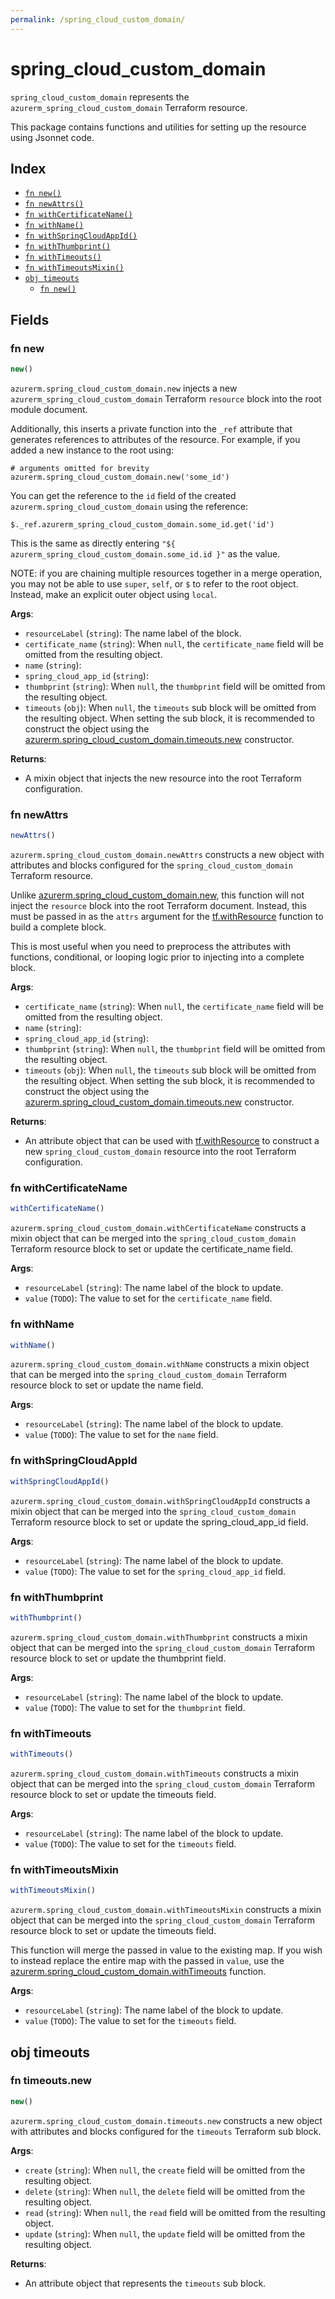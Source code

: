 ```yaml
---
permalink: /spring_cloud_custom_domain/
---
```


# spring_cloud_custom_domain

`spring_cloud_custom_domain` represents the `azurerm_spring_cloud_custom_domain` Terraform resource.



This package contains functions and utilities for setting up the resource using Jsonnet code.


## Index

* [`fn new()`](#fn-new)
* [`fn newAttrs()`](#fn-newattrs)
* [`fn withCertificateName()`](#fn-withcertificatename)
* [`fn withName()`](#fn-withname)
* [`fn withSpringCloudAppId()`](#fn-withspringcloudappid)
* [`fn withThumbprint()`](#fn-withthumbprint)
* [`fn withTimeouts()`](#fn-withtimeouts)
* [`fn withTimeoutsMixin()`](#fn-withtimeoutsmixin)
* [`obj timeouts`](#obj-timeouts)
  * [`fn new()`](#fn-timeoutsnew)

## Fields

### fn new

```ts
new()
```


`azurerm.spring_cloud_custom_domain.new` injects a new `azurerm_spring_cloud_custom_domain` Terraform `resource`
block into the root module document.

Additionally, this inserts a private function into the `_ref` attribute that generates references to attributes of the
resource. For example, if you added a new instance to the root using:

    # arguments omitted for brevity
    azurerm.spring_cloud_custom_domain.new('some_id')

You can get the reference to the `id` field of the created `azurerm.spring_cloud_custom_domain` using the reference:

    $._ref.azurerm_spring_cloud_custom_domain.some_id.get('id')

This is the same as directly entering `"${ azurerm_spring_cloud_custom_domain.some_id.id }"` as the value.

NOTE: if you are chaining multiple resources together in a merge operation, you may not be able to use `super`, `self`,
or `$` to refer to the root object. Instead, make an explicit outer object using `local`.

**Args**:
  - `resourceLabel` (`string`): The name label of the block.
  - `certificate_name` (`string`):  When `null`, the `certificate_name` field will be omitted from the resulting object.
  - `name` (`string`): 
  - `spring_cloud_app_id` (`string`): 
  - `thumbprint` (`string`):  When `null`, the `thumbprint` field will be omitted from the resulting object.
  - `timeouts` (`obj`):  When `null`, the `timeouts` sub block will be omitted from the resulting object. When setting the sub block, it is recommended to construct the object using the [azurerm.spring_cloud_custom_domain.timeouts.new](#fn-springcloudcustomdomaintimeoutsnew) constructor.

**Returns**:
- A mixin object that injects the new resource into the root Terraform configuration.


### fn newAttrs

```ts
newAttrs()
```


`azurerm.spring_cloud_custom_domain.newAttrs` constructs a new object with attributes and blocks configured for the `spring_cloud_custom_domain`
Terraform resource.

Unlike [azurerm.spring_cloud_custom_domain.new](#fn-springcloudcustomdomainnew), this function will not inject the `resource`
block into the root Terraform document. Instead, this must be passed in as the `attrs` argument for the
[tf.withResource](https://github.com/tf-libsonnet/core/tree/main/docs#fn-withresource) function to build a complete block.

This is most useful when you need to preprocess the attributes with functions, conditional, or looping logic prior to
injecting into a complete block.

**Args**:
  - `certificate_name` (`string`):  When `null`, the `certificate_name` field will be omitted from the resulting object.
  - `name` (`string`): 
  - `spring_cloud_app_id` (`string`): 
  - `thumbprint` (`string`):  When `null`, the `thumbprint` field will be omitted from the resulting object.
  - `timeouts` (`obj`):  When `null`, the `timeouts` sub block will be omitted from the resulting object. When setting the sub block, it is recommended to construct the object using the [azurerm.spring_cloud_custom_domain.timeouts.new](#fn-springcloudcustomdomaintimeoutsnew) constructor.

**Returns**:
  - An attribute object that can be used with [tf.withResource](https://github.com/tf-libsonnet/core/tree/main/docs#fn-withresource) to construct a new `spring_cloud_custom_domain` resource into the root Terraform configuration.


### fn withCertificateName

```ts
withCertificateName()
```

`azurerm.spring_cloud_custom_domain.withCertificateName` constructs a mixin object that can be merged into the `spring_cloud_custom_domain`
Terraform resource block to set or update the certificate_name field.



**Args**:
  - `resourceLabel` (`string`): The name label of the block to update.
  - `value` (`TODO`): The value to set for the `certificate_name` field.


### fn withName

```ts
withName()
```

`azurerm.spring_cloud_custom_domain.withName` constructs a mixin object that can be merged into the `spring_cloud_custom_domain`
Terraform resource block to set or update the name field.



**Args**:
  - `resourceLabel` (`string`): The name label of the block to update.
  - `value` (`TODO`): The value to set for the `name` field.


### fn withSpringCloudAppId

```ts
withSpringCloudAppId()
```

`azurerm.spring_cloud_custom_domain.withSpringCloudAppId` constructs a mixin object that can be merged into the `spring_cloud_custom_domain`
Terraform resource block to set or update the spring_cloud_app_id field.



**Args**:
  - `resourceLabel` (`string`): The name label of the block to update.
  - `value` (`TODO`): The value to set for the `spring_cloud_app_id` field.


### fn withThumbprint

```ts
withThumbprint()
```

`azurerm.spring_cloud_custom_domain.withThumbprint` constructs a mixin object that can be merged into the `spring_cloud_custom_domain`
Terraform resource block to set or update the thumbprint field.



**Args**:
  - `resourceLabel` (`string`): The name label of the block to update.
  - `value` (`TODO`): The value to set for the `thumbprint` field.


### fn withTimeouts

```ts
withTimeouts()
```

`azurerm.spring_cloud_custom_domain.withTimeouts` constructs a mixin object that can be merged into the `spring_cloud_custom_domain`
Terraform resource block to set or update the timeouts field.



**Args**:
  - `resourceLabel` (`string`): The name label of the block to update.
  - `value` (`TODO`): The value to set for the `timeouts` field.


### fn withTimeoutsMixin

```ts
withTimeoutsMixin()
```

`azurerm.spring_cloud_custom_domain.withTimeoutsMixin` constructs a mixin object that can be merged into the `spring_cloud_custom_domain`
Terraform resource block to set or update the timeouts field.

This function will merge the passed in value to the existing map. If you wish
to instead replace the entire map with the passed in `value`, use the [azurerm.spring_cloud_custom_domain.withTimeouts](TODO)
function.


**Args**:
  - `resourceLabel` (`string`): The name label of the block to update.
  - `value` (`TODO`): The value to set for the `timeouts` field.


## obj timeouts



### fn timeouts.new

```ts
new()
```


`azurerm.spring_cloud_custom_domain.timeouts.new` constructs a new object with attributes and blocks configured for the `timeouts`
Terraform sub block.



**Args**:
  - `create` (`string`):  When `null`, the `create` field will be omitted from the resulting object.
  - `delete` (`string`):  When `null`, the `delete` field will be omitted from the resulting object.
  - `read` (`string`):  When `null`, the `read` field will be omitted from the resulting object.
  - `update` (`string`):  When `null`, the `update` field will be omitted from the resulting object.

**Returns**:
  - An attribute object that represents the `timeouts` sub block.

